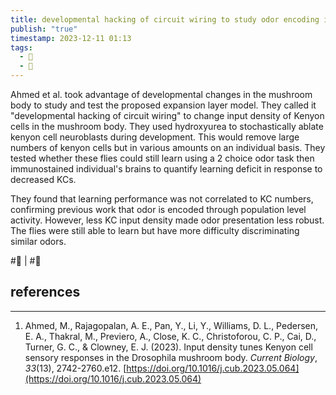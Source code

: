 ```yaml
---
title: developmental hacking of circuit wiring to study odor encoding in flies
publish: "true"
timestamp: 2023-12-11 01:13
tags:
  - 🐛
  - 🌱
---
```

Ahmed et al. took advantage of developmental changes in the mushroom body to study and test the proposed expansion layer model. They called it "developmental hacking of circuit wiring" to change input density of Kenyon cells in the mushroom body. They used hydroxyurea to stochastically ablate kenyon cell neuroblasts during development. This would remove large numbers of kenyon cells but in various amounts on an individual basis. They tested whether these flies could still learn using a 2 choice odor task then immunostained individual's brains to quantify learning deficit in response to decreased KCs. 

They found that learning performance was not correlated to KC numbers, confirming previous work that odor is encoded through population level activity. However, less KC input density made odor presentation less robust. The flies were still able to learn but have more difficulty discriminating similar odors.

#🐛 | #🌱 
## references
---
1. Ahmed, M., Rajagopalan, A. E., Pan, Y., Li, Y., Williams, D. L., Pedersen, E. A., Thakral, M., Previero, A., Close, K. C., Christoforou, C. P., Cai, D., Turner, G. C., & Clowney, E. J. (2023). Input density tunes Kenyon cell sensory responses in the Drosophila mushroom body. _Current Biology_, _33_(13), 2742-2760.e12. [https://doi.org/10.1016/j.cub.2023.05.064](https://doi.org/10.1016/j.cub.2023.05.064)